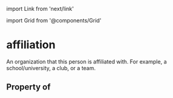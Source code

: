 import Link from 'next/link'
  
import Grid from '@components/Grid'

# affiliation

An organization that this person is affiliated with. For example, a school/university, a club, or a team.

## Property of



